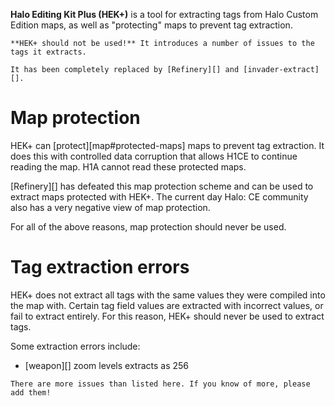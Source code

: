 **Halo Editing Kit Plus (HEK+)** is a tool for extracting tags from Halo Custom Edition maps, as well as "protecting" maps to prevent tag extraction.

```.alert danger
**HEK+ should not be used!** It introduces a number of issues to the tags it extracts.

It has been completely replaced by [Refinery][] and [invader-extract][].
```

# Map protection
HEK+ can [protect][map#protected-maps] maps to prevent tag extraction. It does this with controlled data corruption that allows H1CE to continue reading the map. H1A cannot read these protected maps.

[Refinery][] has defeated this map protection scheme and can be used to extract maps protected with HEK+. The current day Halo: CE community also has a very negative view of map protection.

For all of the above reasons, map protection should never be used.

# Tag extraction errors
HEK+ does not extract all tags with the same values they were compiled into the map with. Certain tag field values are extracted with incorrect values, or fail to extract entirely. For this reason, HEK+ should never be used to extract tags.

Some extraction errors include:

* [weapon][] zoom levels extracts as 256

```.alert info
There are more issues than listed here. If you know of more, please add them!
```
